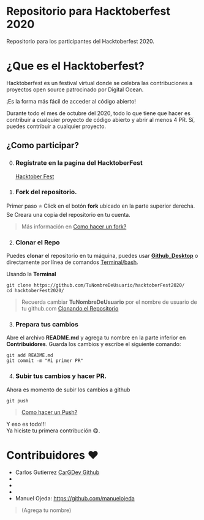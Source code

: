 # Repositorio para Hacktoberfest 2020

Repositorio para los participantes del Hacktoberfest 2020.


# ¿Que es el Hacktoberfest?
Hacktoberfest es un festival virtual donde se celebra las contribuciones a proyectos open source patrocinado por Digital Ocean.  

¡Es la forma más fácil de acceder al código abierto!

Durante todo el mes de octubre del 2020, todo lo que tiene que hacer es contribuir a cualquier proyecto de código abierto y abrir al menos 4 PR. Sí, puedes contribuir a cualquier proyecto.

## ¿Como participar?
0. ### Regístrate en la pagina del HacktoberFest
   [Hacktober Fest](https://hacktoberfest.digitalocean.com/)

1. ### Fork del repositorio.

Primer paso ⭐ Click en el botón **fork** ubicado en la parte superior derecha.  
Se Creara una copia del repositorio en tu cuenta.
> Más información en [Como hacer un fork?](https://docs.github.com/es/github/getting-started-with-github/fork-a-repo)

2. ### Clonar el Repo
Puedes **clonar** el repositorio en tu máquina, puedes usar **[Github_Desktop](https://desktop.github.com/)** o directamente por línea de comandos [Terminal/bash](https://git-scm.com/downloads).

Usando la **Terminal**
```bash=
git clone https://github.com/TuNombreDeUsuario/hacktoberFest2020/
cd hacktoberFest2020/
```
> Recuerda cambiar **TuNombreDeUsuario** por el nombre de usuario de tu github.com
> [Clonando el Repositorio](https://docs.github.com/es/github/creating-cloning-and-archiving-repositories/cloning-a-repository)

3. ### Prepara tus cambios
Abre el archivo **README.md** y agrega tu nombre en la parte inferior en **Contribuidores**.
Guarda los cambios y escribe el siguiente comando:
```bash=
git add README.md
git commit -m "Mi primer PR"
```
4. ### Subir tus cambios y hacer PR.
Ahora es momento de subir los cambios a github
```bash=
git push
```
> [Como hacer un Push?](https://docs.github.com/es/free-pro-team@latest/github/importing-your-projects-to-github/adding-an-existing-project-to-github-using-the-command-line)

Y eso es todo!!!  
Ya hiciste tu primera contribución 😋.

# Contribuidores :heart:
-  Carlos Gutierrez [CarGDev Github](https://github.com/CarGDev)
-  
-  
-  
-  Manuel Ojeda: https://github.com/manuelojeda
> (Agrega tu nombre)
